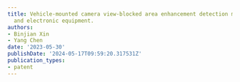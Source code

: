 ```yaml
---
title: Vehicle-mounted camera view-blocked area enhancement detection method and device
  and electronic equipment.
authors:
- Binjian Xin
- Yang Chen
date: '2023-05-30'
publishDate: '2024-05-17T09:59:20.317531Z'
publication_types:
- patent
---
```

